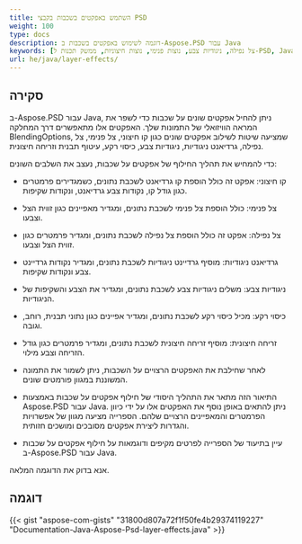 ```yaml
---
title: השתמש באפקטים בשכבות בקבצי PSD
weight: 100
type: docs
description: דוגמה לשימוש באפקטים בשכבות ב-Aspose.PSD עבור Java
keywords: [צל נפילה, ניגודיות צבע, נוצות פנימי, נוצות חיצוניות, ממשק תכנות ל-PSD, Java, דוגמה לקוד]
url: he/java/layer-effects/
---
```


## **סקירה**
ב-Aspose.PSD עבור Java, ניתן להחיל אפקטים שונים על שכבות כדי לשפר את המראה הוויזואלי של התמונות שלך. האפקטים אלו מתאפשרים דרך המחלקה BlendingOptions, שמציעה שיטות לשילוב אפקטים שונים כגון קו חיצוני, צל פנימי, צל נפילה, גרדיאנט ניגודיות, ניגודיות צבע, כיסוי רקע, עיטוף תבנית וזריחה חיצונית.

כדי להמחיש את תהליך החילוף של אפקטים על שכבות, נעצב את השלבים השונים:

- קו חיצוני: אפקט זה כולל הוספת קו גרדיאנט לשכבת נתונים, כשמגדירים פרמטרים כגון גודל קו, נקודות צבע גרדיאנט, ונקודות שקיפות.

- צל פנימי: כולל הוספת צל פנימי לשכבת נתונים, ומגדיר מאפיינים כגון זווית הצל וצבעו.

- צל נפילה: אפקט זה כולל הוספת צל נפילה לשכבת נתונים, ומגדיר פרמטרים כגון זווית הצל וצבעו.

- גרדיאנט ניגודיות: מוסיף גרדיינט ניגודיות לשכבת נתונים, ומגדיר נקודות גרדיינט צבע ונקודות שקיפות.

- ניגודיות צבע: משלים ניגודיות צבע לשכבת נתונים, ומגדיר את הצבע והשקיפות של הניגודיות.

- כיסוי רקע: מכיל כיסוי רקע לשכבת נתונים, ומגדיר אפיינים כגון נתוני תבנית, רוחב, וגובה.

- זריחה חיצונית: מוסיף זריחה חיצונית לשכבת נתונים, ומגדיר פרמטרים כגון גודל הזריחה וצבע מילוי.

- לאחר שחילבת את האפקטים הרצויים על השכבות, ניתן לשמור את התמונה המשוננת במגוון פורמטים שונים.

- התיאור הזה מתאר את התהליך היסודי של חילוף אפקטים על שכבות באמצעות Aspose.PSD עבור Java. ניתן להתאים באופן נוסף את האפקטים אלו על ידי כיוון הפרמטרים והמאפיינים הרצויים שלהם. הספרייה מציעה מגוון של אפשרויות והגדרות ליצירת אפקטים מסובכים ומושכים חזותית.

- עיין בתיעוד של הספרייה לפרטים מקיפים ודוגמאות על חילוף אפקטים על שכבות ב-Aspose.PSD עבור Java.

אנא בדוק את הדוגמה המלאה.

## **דוגמה**
{{< gist "aspose-com-gists" "31800d807a72f1f50fe4b29374119227" "Documentation-Java-Aspose-Psd-layer-effects.java" >}}
